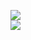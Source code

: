 [![](https://img.shields.io/badge/Made%20With-Github%20Spray-lightgrey.svg?style=for-the-badge&logo=github)](https://github.com/Annihil/github-spray#15995)  
[![](https://i.imgur.com/2DrTn0Z.gif)](https://github.com/Annihil/github-spray)